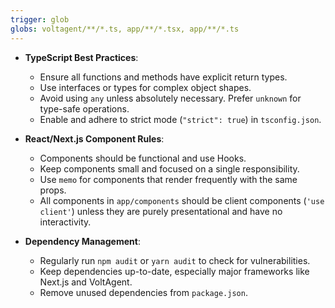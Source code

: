 ```yaml
---
trigger: glob
globs: voltagent/**/*.ts, app/**/*.tsx, app/**/*.ts
---
```


- **TypeScript Best Practices**:
  - Ensure all functions and methods have explicit return types.
  - Use interfaces or types for complex object shapes.
  - Avoid using `any` unless absolutely necessary. Prefer `unknown` for type-safe operations.
  - Enable and adhere to strict mode (`"strict": true`) in `tsconfig.json`.

- **React/Next.js Component Rules**:
  - Components should be functional and use Hooks.
  - Keep components small and focused on a single responsibility.
  - Use `memo` for components that render frequently with the same props.
  - All components in `app/components` should be client components (`'use client'`) unless they are purely presentational and have no interactivity.

- **Dependency Management**:
  - Regularly run `npm audit` or `yarn audit` to check for vulnerabilities.
  - Keep dependencies up-to-date, especially major frameworks like Next.js and VoltAgent.
  - Remove unused dependencies from `package.json`.